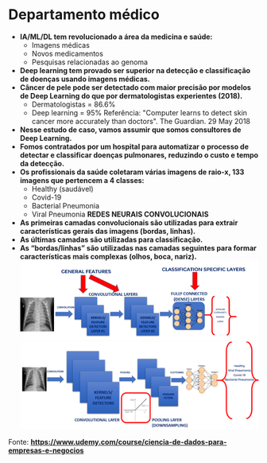 # Departamento médico

-   **IA/ML/DL tem revolucionado a área da medicina e saúde:**
    -   Imagens médicas
    -   Novos medicamentos
    -   Pesquisas relacionadas ao genoma
-   **Deep learning tem provado ser superior na detecção e  classificação de doenças usando imagens médicas.**
-   **Câncer de pele pode ser detectado com maior precisão por  modelos de Deep Learning do que por dermatologistas  experientes (2018).**
    -   Dermatologistas = 86.6%
    -   Deep learning = 95%
Referência: "Computer learns to detect skin cancer  more accurately than doctors". The Guardian. 29 May  2018
-   **Nesse estudo de caso, vamos assumir que somos consultores de  Deep Learning.**
-   **Fomos contratados por um hospital para automatizar o processo  de detectar e classificar doenças pulmonares, reduzindo o custo e  tempo da detecção.**
-   **Os profissionais da saúde coletaram várias imagens de raio-x, 133  imagens que pertencem a 4 classes:**
    -   Healthy (saudável)
    -   Covid-19
    -   Bacterial Pneumonia
    -   Viral Pneumonia
**REDES NEURAIS CONVOLUCIONAIS**
-   **As primeiras camadas convolucionais são utilizadas para extrair características  gerais das imagens (bordas, linhas).**
-   **As últimas camadas são utilizadas para classificação.**
-   **As “bordas/linhas” são utilizadas nas camadas seguintes para formar  características mais complexas (olhos, boca, nariz).**
![redes Neurais](https://github.com/callacius/Data_Science_Medico/blob/main/images/01.png?raw=true)
![redes Neurais](https://github.com/callacius/Data_Science_Medico/blob/main/images/02.png?raw=true)

Fonte: **https://www.udemy.com/course/ciencia-de-dados-para-empresas-e-negocios**
